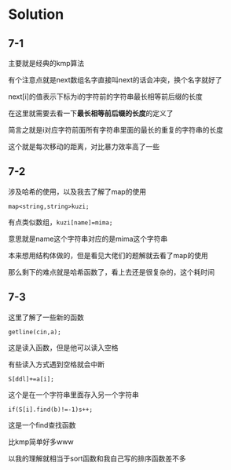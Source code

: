 # Solution

## 7-1

主要就是经典的kmp算法

有个注意点就是next数组名字直接叫next的话会冲突，换个名字就好了

next[i]的值表示下标为i的字符前的字符串最长相等前后缀的长度

在这里就需要去看一下**最长相等前后缀的长度**的定义了

简言之就是i对应字符前面所有字符串里面的最长的重复的字符串的长度

这个就是每次移动的距离，对比暴力效率高了一些



## 7-2

涉及哈希的使用，以及我去了解了map的使用

`map<string,string>kuzi;`

有点类似数组，`kuzi[name]=mima;`

意思就是name这个字符串对应的是mima这个字符串

本来想用结构体做的，但是看见大佬们的题解就去看了map的使用

那么剩下的难点就是哈希函数了，看上去还是很复杂的，这个耗时间



## 7-3

这里了解了一些新的函数

`getline(cin,a);`

这是读入函数，但是他可以读入空格

有些读入方式遇到空格就会中断

`S[ddl]+=a[i];`

这个是在一个字符串里面存入另一个字符串

`if(S[i].find(b)!=-1)s++;`

这是一个find查找函数

比kmp简单好多www

以我的理解就相当于sort函数和我自己写的排序函数差不多

